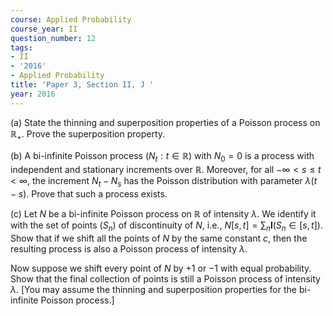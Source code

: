 ```yaml
---
course: Applied Probability
course_year: II
question_number: 12
tags:
- II
- '2016'
- Applied Probability
title: 'Paper 3, Section II, J '
year: 2016
---
```




(a) State the thinning and superposition properties of a Poisson process on $\mathbb{R}_{+}$. Prove the superposition property.

(b) A bi-infinite Poisson process $\left(N_{t}: t \in \mathbb{R}\right)$ with $N_{0}=0$ is a process with independent and stationary increments over $\mathbb{R}$. Moreover, for all $-\infty<s \leqslant t<\infty$, the increment $N_{t}-N_{s}$ has the Poisson distribution with parameter $\lambda(t-s)$. Prove that such a process exists.

(c) Let $N$ be a bi-infinite Poisson process on $\mathbb{R}$ of intensity $\lambda$. We identify it with the set of points $\left(S_{n}\right)$ of discontinuity of $N$, i.e., $N[s, t]=\sum_{n} \mathbf{l}\left(S_{n} \in[s, t]\right)$. Show that if we shift all the points of $N$ by the same constant $c$, then the resulting process is also a Poisson process of intensity $\lambda$.

Now suppose we shift every point of $N$ by $+1$ or $-1$ with equal probability. Show that the final collection of points is still a Poisson process of intensity $\lambda$. [You may assume the thinning and superposition properties for the bi-infinite Poisson process.]